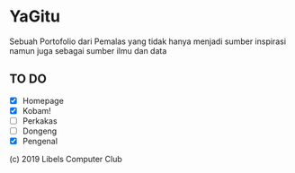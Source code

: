 # YaGitu
Sebuah Portofolio dari Pemalas yang tidak hanya menjadi sumber inspirasi namun juga sebagai sumber ilmu dan data

## TO DO
- [x] Homepage
- [x] Kobam!
- [ ] Perkakas
- [ ] Dongeng
- [x] Pengenal

(c) 2019 Libels Computer Club
